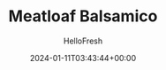 ---
draft: true # Use this only for setting draft status
hidden: false # Use this to hide unwanted recipes
slug: # <post-title>
title: 'Meatloaf Balsamico'
description: "No matter which way you try to dress it up, a meatloaf is all about the meat. Which is why we’re adding little more than a few breadcrumbs to keep it moist and a smattering of balsamic ketchup glaze to keep things interesting. That’s all you really need (along with some green beans and mashed sweet potato) to emphasize the classic timelessness of this dish."
image: https://img.hellofresh.com/f_auto,fl_lossy,q_auto,w_1200/hellofresh_s3/image/meatloaf-balsamico-d3c0f9c4.jpg
date: 2024-01-11T03:43:44+00:00
author: HelloFresh

tags: []
categories: "main course"
cuisines: "American"
allergens: ['Wheat', 'Eggs', 'Tree Nuts', 'Milk']

calories: 770
preptime: ['40 minutes']
cooktime: # 180 = 3 Hours | In minutes
totaltime: PT40M
servings: 2

links:
  - description: "No matter which way you try to dress it up, a meatloaf is all about the meat. Which is why we’re adding little more than a few breadcrumbs to keep it moist and a smattering of balsamic ketchup glaze to keep things interesting. That’s all you really need (along with some green beans and mashed sweet potato) to emphasize the classic timelessness of this dish."
    website: https://www.hellofresh.com/recipes/meatloaf-balsamico-5a53a96b2c9e8672387f37e2
    image: https://img.hellofresh.com/f_auto,fl_lossy,q_auto,w_1200/hellofresh_s3/image/meatloaf-balsamico-d3c0f9c4.jpg
 
weight: # 1 | You can add weight to some posts to override the default sorting (date descending)

comments: false # Keep False

ingredients: ['3 teaspoon Balsamic Vinegar', '2 tablespoon Ketchup', '1 clove Garlic', '¼ ounce Parsley', '½ unit Yellow Onion', '¼ cup Panko Breadcrumbs', '10 ounce Ground Beef', '1 unit Eggs', '2 unit Sweet Potatoes', '6 ounce Green Beans', '½ ounce Honey', '1 ounce Almonds', '2 teaspoon Olive Oil', '1 tablespoon Butter', ' Salt', ' Pepper']

instructionTitles: ['Preheat and Prep', 'Shape Meatloaves', 'Cook Meatloaves and Sweet Potatoes', 'Roast Green Beans', 'Mash Sweet Potatoes', 'Finish and Serve']
instructions: ['Wash and dry all produce. Adjust rack to middle position and preheat oven to 450 degrees. In a small bowl, mix 1 TBSP vinegar (we sent more) and ketchup. Mince 1 clove garlic (use other as you like). Chop parsley. Halve and peel onion. Using the large holes of a grater, grate one onion half into a large bowl (use the other half as you like).', 'Add garlic, parsley, ¼ cup panko (we sent more), beef, and ½ tsp salt to bowl with onion. Crack in 1 egg (use the other as you like). Season with pepper, then mix with hands to combine. Shape into two 1-inch-tall loaves, then place on a lightly oiled baking sheet. Brush with ketchup mixture.', 'Roast meatloaves in oven until cooked through, about 25 minutes total (we’ll check on them after 10 minutes). Meanwhile, peel sweet potatoes, then cut into ½-inch cubes. Place in a medium pot with a pinch of salt and enough water to cover by 1 inch. Bring to a boil and cook until tender, about 10 minutes.', 'After meatloaves have baked 10 minutes, remove baking sheet from oven. Toss green beans on same sheet with a drizzle of olive oil and a pinch of salt and pepper. (TIP: Use tongs to avoid burns.) Return to oven and roast until meatloaves are cooked through and green beans are tender and lightly crisped, about 15 minutes more.', 'Drain sweet potatoes and return to pot. Mash in pot with a potato masher or fork until mostly smooth. (TIP: If potatoes have cooled, quickly reheat over medium-low heat.) Add 1 TBSP butter and honey. Continue mashing to combine and melt butter. Season generously with salt and pepper.', 'Once meatloaves and green beans are done, sprinkle almonds over green beans and toss to combine. Divide meatloaves between plates and serve with sweet potato mash and green beans on the side.']
---